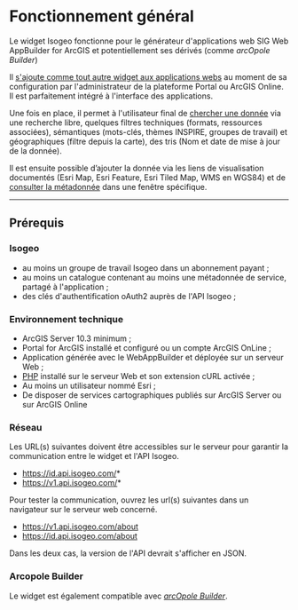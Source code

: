 # Fonctionnement général

Le widget Isogeo fonctionne pour le générateur d'applications web SIG Web AppBuilder for ArcGIS et potentiellement ses dérivés (comme _arcOpole Builder_)

Il [s'ajoute comme tout autre widget aux applications webs](/installation-configuration/installwidget.md) au moment de sa configuration par l'administrateur de la plateforme Portal ou ArcGIS Online. Il est parfaitement intégré à l'interface des applications.

Une fois en place, il permet à l'utilisateur final de [chercher une donnée](/usage/search.md) via une recherche libre, quelques filtres techniques (formats, ressources associées), sémantiques (mots-clés, thèmes INSPIRE, groupes de travail) et géographiques (filtre depuis la carte), des tris (Nom et date de mise à jour de la donnée). 

Il est ensuite possible d’ajouter la donnée via les liens de visualisation documentés (Esri Map, Esri Feature, Esri Tiled Map, WMS en WGS84) et de [consulter la métadonnée](/usage/metadata.md) dans une fenêtre spécifique.

---

## Prérequis

### Isogeo

* au moins un groupe de travail Isogeo dans un abonnement payant ;
* au moins un catalogue contenant au moins une métadonnée de service, partagé à l'application ;
* des clés d'authentification oAuth2 auprès de l'API Isogeo ;

### Environnement technique

* ArcGIS Server 10.3 minimum ;
* Portal for ArcGIS installé et configuré ou un compte ArcGIS OnLine ;
* Application générée avec le WebAppBuilder et déployée sur un serveur Web ;
* [PHP](https://secure.php.net/) installé sur le serveur Web et son extension cURL activée ;
* Au moins un utilisateur nommé Esri ;
* De disposer de services cartographiques publiés sur ArcGIS Server ou sur ArcGIS Online

### Réseau

Les URL(s) suivantes doivent être accessibles sur le serveur pour garantir la communication entre le widget et l'API Isogeo.

* https://id.api.isogeo.com/*
* https://v1.api.isogeo.com/*

Pour tester la communication, ouvrez les url(s) suivantes dans un navigateur sur le serveur web concerné.

* https://v1.api.isogeo.com/about
* https://id.api.isogeo.com/about  

 Dans les deux cas, la version de l'API devrait s'afficher en JSON.

### Arcopole Builder

Le widget est également compatible avec [_arcOpole Builder_](https://www.arcopole.fr/generateur-applications-arcopole-builder.aspx).
